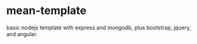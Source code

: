 # mean-template
basic nodejs template with express and mongodb, plus bootstrap, jquery, and angular.
